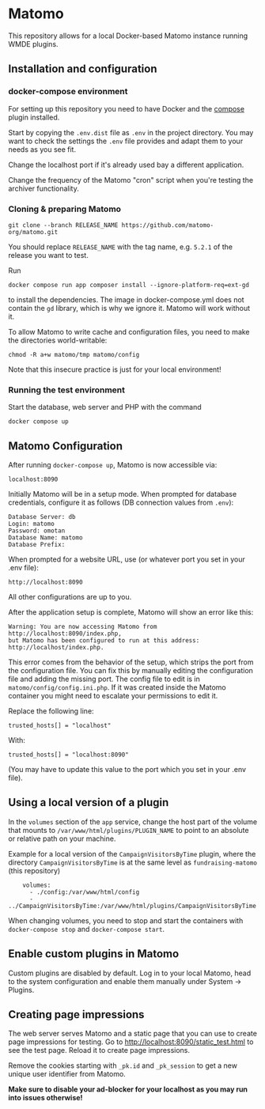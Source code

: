# Matomo

This repository allows for a local Docker-based Matomo instance running WMDE plugins. 

## Installation and configuration

### docker-compose environment

For setting up this repository you need to have Docker and the [compose](https://docs.docker.com/compose/) plugin installed.

Start by copying the `.env.dist` file as `.env` in the project directory.
You may want to check the settings the `.env` file provides and adapt them to your needs as you see fit.  

Change the localhost port if it's already used bay a different
application.  

Change the frequency of the Matomo "cron" script when you're testing the
archiver functionality.

### Cloning & preparing Matomo

    git clone --branch RELEASE_NAME https://github.com/matomo-org/matomo.git

You should replace `RELEASE_NAME` with the tag name, e.g. `5.2.1` of the
release you want to test.

Run

    docker compose run app composer install --ignore-platform-req=ext-gd

to install the dependencies. The image in docker-compose.yml does not
contain the `gd` library, which is why we ignore it. Matomo will work
without it.

To allow Matomo to write cache and configuration files, you need to make
the directories world-writable:

    chmod -R a+w matomo/tmp matomo/config

Note that this insecure practice is just for your local environment!

### Running the test environment

Start the database, web server and PHP with the command

    docker compose up

## Matomo Configuration

After running `docker-compose up`, Matomo is now accessible via:

    localhost:8090

Initially Matomo will be in a setup mode. When prompted for database credentials, configure it as follows (DB connection values from `.env`):

    Database Server: db
    Login: matomo
    Password: omotan
    Database Name: matomo
	Database Prefix:

When prompted for a website URL, use (or whatever port you set in your .env file):

    http://localhost:8090

All other configurations are up to you.

After the application setup is complete, Matomo will show an error like this:

    Warning: You are now accessing Matomo from http://localhost:8090/index.php,
    but Matomo has been configured to run at this address: http://localhost/index.php.

This error comes from the behavior of the setup, which strips the port from the configuration file.
You can fix this by manually editing the configuration file and adding the missing port.
The config file to edit is in `matomo/config/config.ini.php`. If it was
created inside the Matomo container you might need to escalate your
permissions to edit it.

Replace the following line:

    trusted_hosts[] = "localhost"

With:

    trusted_hosts[] = "localhost:8090"

(You may have to update this value to the port which you set in your .env file).

## Using a local version of a plugin

In the `volumes` section of the `app` service, change the host part of the
volume that mounts to `/var/www/html/plugins/PLUGIN_NAME` to point to an 
absolute or relative path on your machine.

Example for a local version of the `CampaignVisitorsByTime` plugin, where
the directory `CampaignVisitorsByTime` is at the same level as
`fundraising-matomo` (this repository)

```
    volumes:
      - ./config:/var/www/html/config
      - ../CampaignVisitorsByTime:/var/www/html/plugins/CampaignVisitorsByTime
```

When changing volumes, you need to stop and start the containers with
`docker-compose stop` and `docker-compose start`.


## Enable custom plugins in Matomo

Custom plugins are disabled by default. Log in to your local Matomo, head
to the system configuration and enable them manually under System ->
Plugins. 

## Creating page impressions

The web server serves Matomo and a static page that you can use to create
page impressions for testing. Go to
[http://localhost:8090/static_test.html](http://localhost:8090/static_test.html) to see the test page.
Reload it to create page impressions. 

Remove the cookies starting with `_pk.id` and `_pk_session` to get a new
unique user identifier from Matomo.

**Make sure to disable your ad-blocker for your localhost as you may run into issues otherwise!**


